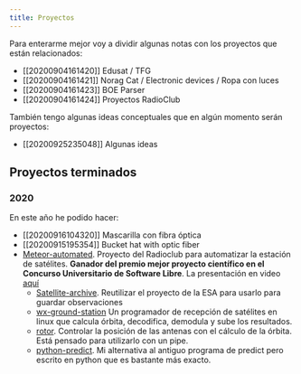 ```yaml
---
title: Proyectos
---
```


Para enterarme mejor voy a dividir algunas notas con los proyectos que están relacionados:

* [[20200904161420]] Edusat / TFG
* [[20200904161421]] Norag Cat / Electronic devices / Ropa con luces
* [[20200904161423]] BOE Parser
* [[20200904161424]] Proyectos RadioClub


También tengo algunas ideas conceptuales que en algún momento serán proyectos: 

* [[20200925235048]] Algunas ideas

## Proyectos terminados

### 2020

En este año he podido hacer:

* [[20200916104320]] Mascarilla con fibra óptica
* [[20200915195354]] Bucket hat with optic fiber
* [Meteor-automated](https://git.radio.clubs.etsit.upm.es/Meteor-automated). Proyecto del Radioclub para automatizar la estación de satélites. **Ganador del premio mejor proyecto científico en el Concurso Universitario de Software Libre**. La presentación en video [aquí](https://www.youtube.com/watch?v=TieXNAh8_8c&t=13s&ab_channel=RadioClubEA4RCT)
    * [Satellite-archive](https://git.radio.clubs.etsit.upm.es/Meteor-automated/Satellite-Archive). Reutilizar el proyecto de la ESA para usarlo para guardar observaciones
    * [wx-ground-station](https://git.radio.clubs.etsit.upm.es/Meteor-automated/wx-ground-station) Un programador de recepción de satélites en linux que calcula órbita, decodifica, demodula y sube los resultados.
    * [rotor](https://git.radio.clubs.etsit.upm.es/Meteor-automated/rotor). Controlar la posición de las antenas con el cálculo de la órbita. Está pensado para utilizarlo con un pipe.
    * [python-predict](https://git.radio.clubs.etsit.upm.es/Meteor-automated/python-predict). Mi alternativa al antiguo programa de predict pero escrito en python que es bastante más exacto.